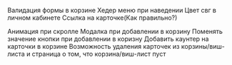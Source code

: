 
Валидация формы в корзине
Хедер меню при наведении
Цвет свг в личном кабинете
Ссылка на карточке(Как правильно?)




Анимация при скролле 
Модалка при добавлении в корзину
Поменять значение кнопки при добавлении в коризну
Добавить каунтер на карточки в корзине
Возможность удаления карточек из корзины/виш-листа и страница о том, что корзина/виш-лист пуст






